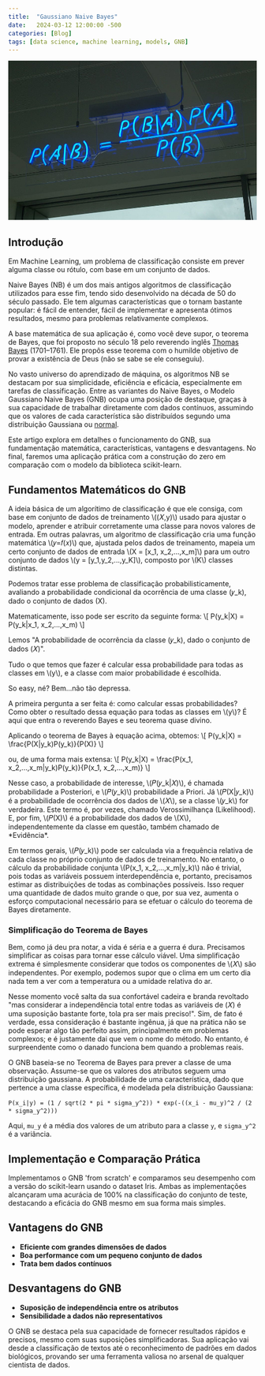 ```yaml
---
title:  "Gaussiano Naive Bayes"
date:   2024-03-12 12:00:00 -500
categories: [Blog]
tags: [data science, machine learning, models, GNB]
---
```


<!-- Linking MathJax (put this in the header or somewhere at the beginning of your document) -->
<script src="https://polyfill.io/v3/polyfill.min.js?features=es6"></script>
<script id="MathJax-script" async src="https://cdn.jsdelivr.net/npm/mathjax@3/es5/tex-mml-chtml.js"></script>

![png](https://github.com/gallileugenesis/gallileugenesis.github.io/blob/main/post-img/2024-03-12-GaussianNB/header_image.jpeg?raw=true)


## Introdução

Em Machine Learning, um problema de classificação consiste em prever alguma classe ou rótulo, com base em um conjunto de dados.

Naive Bayes (NB) é um dos mais antigos algoritmos de classificação utilizados para esse fim, tendo sido desenvolvido na década de 50 do século passado. Ele tem algumas características que o tornam bastante popular: é fácil de entender, fácil de implementar e apresenta ótimos resultados, mesmo para problemas relativamente complexos.

A base matemática de sua aplicação é, como você deve supor, o teorema de Bayes, que foi proposto no século 18 pelo reverendo inglês [Thomas Bayes](https://en.wikipedia.org/wiki/Thomas_Bayes) (1701–1761). Ele propôs esse teorema com o humilde objetivo de provar a existência de Deus (não se sabe se ele conseguiu).

No vasto universo do aprendizado de máquina, os algoritmos NB se destacam por sua simplicidade, eficiência e eficácia, especialmente em tarefas de classificação. Entre as variantes do Naive Bayes, o Modelo Gaussiano Naive Bayes (GNB) ocupa uma posição de destaque, graças à sua capacidade de trabalhar diretamente com dados contínuos, assumindo que os valores de cada característica são distribuídos segundo uma distribuição Gaussiana ou [normal](https://en.wikipedia.org/wiki/Normal_distribution). 

Este artigo explora em detalhes o funcionamento do GNB, sua fundamentação matemática, características, vantagens e desvantagens. No final, faremos uma aplicação prática com a construção do zero em comparação com o modelo da biblioteca scikit-learn.

## Fundamentos Matemáticos do GNB

<p>
A ideia básica de um algorítimo de classificação é que ele consiga, com base em conjunto de dados de treinamento \((𝑋,y)\) usado para ajustar o modelo, aprender e atribuir corretamente uma classe para novos valores de entrada. Em outras palavras, um algoritmo de classificação cria uma função matemática \(𝑦=𝑓(𝑥)\) que, ajustada pelos dados de treinamento, mapeia um certo conjunto de dados de entrada \(X = [x_1, x_2,...,x_m]\) para um outro conjunto de dados \(y = [y_1,y_2,...,y_K]\), composto por \(K\) classes distintas.

Podemos tratar esse problema de classificação probabilisticamente, avaliando a probabilidade condicional da ocorrência de uma classe \(𝑦_k\), dado o conjunto de dados \(X\). 
</p>

<p>
Matematicamente, isso pode ser escrito da seguinte forma:
\[
P(y_k|X) = P(y_k|x_1, x_2,...,x_m)
\]

Lemos "A probabilidade de ocorrência da classe \(𝑦_k\), dado o conjunto de dados \(𝑋\)".
</p>

<p> 
Tudo o que temos que fazer é calcular essa probabilidade para todas as classes em \(y\), e a classe com maior probabilidade é escolhida. 
</p>

<p> 
So easy, né? Bem...não tão depressa.
</p>

<p> 
A primeira pergunta a ser feita é: como calcular essas probabilidades? Como obter o resultado dessa equação para todas as classes em \(y\)? É aqui que entra o reverendo Bayes e seu teorema quase divino.
</p>

<p> 
Aplicando o teorema de Bayes à equação acima, obtemos:
\[
P(y_k|X) = \frac{P(X|y_k)P(y_k)}{P(X)}
\]
</p>

<p> 
ou, de uma forma mais extensa:
\[
P(y_k|X) = \frac{P(x_1, x_2,...,x_m|y_k)P(y_k)}{P(x_1, x_2,...,x_m)}
\]
</p>

<p>
Nesse caso, a probabilidade de interesse, \(𝑃(𝑦_k|𝑋)\), é chamada probabilidade a Posteriori, e \(𝑃(𝑦_k)\) probabilidade a Priori. Já \(𝑃(X|𝑦_k)\) é a probabilidade de ocorrência dos dados de \(𝑋\), se a classe \(𝑦_k\) for verdadeira. Este termo é, por vezes, chamado Verossimilhança (Likelihood). E, por fim, \(𝑃(X)\) é a probabilidade dos dados de \(X\), independentemente da classe em questão, também chamado de *Evidência*.
</p>

<p>
Em termos gerais, \(𝑃(𝑦_k)\) pode ser calculada via a frequência relativa de cada classe no próprio conjunto de dados de treinamento. No entanto, o cálculo da probabilidade conjunta \(P(x_1, x_2,...,x_m|y_k)\) não é trivial, pois todas as variáveis possuem interdependência e, portanto, precisamos estimar as distribuições de todas as combinações possíveis. Isso requer uma quantidade de dados muito grande o que, por sua vez, aumenta o esforço computacional necessário para se efetuar o cálculo do teorema de Bayes diretamente.
</p>

### Simplificação do Teorema de Bayes

<p>
Bem, como já deu pra notar, a vida é séria e a guerra é dura. Precisamos simplificar as coisas para tornar esse cálculo viável.
Uma simplificação extrema é simplesmente considerar que todos os componentes de \(𝑋\) são independentes. Por exemplo, podemos supor que o clima em um certo dia nada tem a ver com a temperatura ou a umidade relativa do ar.

Nesse momento você salta da sua confortável cadeira e branda revoltado "mas considerar a independência total entre todas as variáveis de \(𝑋\) é uma suposição bastante forte, tola pra ser mais preciso!". Sim, de fato é verdade, essa consideração é bastante ingênua, já que na prática não se pode esperar algo tão perfeito assim, principalmente em problemas complexos; e é justamente dai que vem o nome do método. No entanto, é surpreendente como o danado funciona bem quando a problemas reais.
</p>

O GNB baseia-se no Teorema de Bayes para prever a classe de uma observação. Assume-se que os valores dos atributos seguem uma distribuição gaussiana. A probabilidade de uma característica, dado que pertence a uma classe específica, é modelada pela distribuição Gaussiana:

```
P(x_i|y) = (1 / sqrt(2 * pi * sigma_y^2)) * exp(-((x_i - mu_y)^2 / (2 * sigma_y^2)))
```

Aqui, `mu_y` é a média dos valores de um atributo para a classe `y`, e `sigma_y^2` é a variância.

## Implementação e Comparação Prática

Implementamos o GNB 'from scratch' e comparamos seu desempenho com a versão do scikit-learn usando o dataset Iris. Ambas as implementações alcançaram uma acurácia de 100% na classificação do conjunto de teste, destacando a eficácia do GNB mesmo em sua forma mais simples.

## Vantagens do GNB

- **Eficiente com grandes dimensões de dados**
- **Boa performance com um pequeno conjunto de dados**
- **Trata bem dados contínuos**

## Desvantagens do GNB

- **Suposição de independência entre os atributos**
- **Sensibilidade a dados não representativos**

O GNB se destaca pela sua capacidade de fornecer resultados rápidos e precisos, mesmo com suas suposições simplificadoras. Sua aplicação vai desde a classificação de textos até o reconhecimento de padrões em dados biológicos, provando ser uma ferramenta valiosa no arsenal de qualquer cientista de dados.
